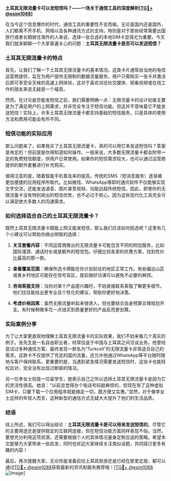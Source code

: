 **土耳其无限流量卡可以发短信吗？——一场关于通信工具的深度解析[[TG💪+ @esim1088](https://t.me/s/esim1088)]**

在当今这个信息爆炸的时代，通信工具的重要性不言而喻。无论是国内还是国外，人们都离不开手机、网络以及各种通讯方式的支持。特别是对于那些经常需要出国旅行或者长期居住海外的人来说，选择一张合适的本地SIM卡显得尤为重要。今天我们就来聊聊一个大家普遍关心的问题：**土耳其无限流量卡是否可以发送短信？**

### 土耳其无限流量卡的特点

首先，让我们了解一下土耳其无限流量卡的基本情况。这类卡片通常由当地的电信运营商提供，旨在为用户提供无限制的数据流量服务。用户只需购买一张卡并激活后即可享受全天候的高速上网体验，这对于喜欢浏览社交媒体、观看视频或在线工作的朋友来说无疑是一个福音。

然而，在讨论是否能发短信之前，我们需要明确一点：无限流量卡的设计初衷主要是为了满足用户的上网需求，并非完全专注于短信功能。但这并不意味着它不能发送短信！实际上，许多土耳其无限流量卡都支持基础的短信服务，只是具体的使用方法和费用可能会有所不同。

### 短信功能的实际应用

那么问题来了，如果我买了土耳其无限流量卡，真的可以用它来发送短信吗？答案是肯定的！但前提是你得知道如何操作。一般来说，大多数无限流量卡都会附带一定的免费短信额度，供用户日常使用。如果你的短信需求较大，也可以通过运营商提供的额外套餐进行补充购买。

值得注意的是，随着智能手机普及率的提高，传统的SMS（短消息服务）逐渐被更加便捷的应用程序所取代。比如微信、WhatsApp等即时通讯软件不仅能够实现文字交流，还能发送语音、图片甚至视频，功能远超传统短信。因此，即使你的无限流量卡没有特别突出的短信优势，也不必过于担心，因为这些现代化工具完全可以满足绝大多数人的沟通需求。

### 如何选择适合自己的土耳其无限流量卡？

既然土耳其无限流量卡既能上网又能发短信，那么我们应该如何挑选呢？这里有几个小建议可以帮助你做出明智的选择：

1. **关注套餐内容**：不同运营商推出的无限流量卡可能包含不同的附加服务，比如国际漫游、通话时长或是额外的短信包。仔细比较各家的优惠方案，找到性价比最高的那一款。
   
2. **查看覆盖范围**：确保所选卡牌能在你计划前往的地区正常工作。有些偏远山区或者乡村地区可能存在信号盲区，提前做好功课可以避免不必要的麻烦。

3. **咨询客服支持**：当你对某个产品感兴趣时，不妨直接联系客服了解更多细节。他们往往能给出更专业且个性化的建议，帮助你更好地决策。

4. **考虑价格因素**：虽然无限流量听起来很诱人，但也要结合自身预算合理规划开支。有时候稍微多花一点钱买到质量更好的产品反而更划算。

### 实际案例分享

为了让大家更直观地理解土耳其无限流量卡的实际效果，我们不妨来看几个真实的例子。张先生是一名自由职业者，经常往返于中国与土耳其之间洽谈业务。他曾经尝试过多种通信方案，最终发现一款名为“Turkcell”的无限流量卡非常适合自己的需求。这款卡不仅提供了充足的国内流量，还允许他通过WhatsApp等平台随时随地与客户保持联系。更重要的是，当遇到紧急情况需要发送短信时，这张卡也能轻松应对，完全没有出现过断联的情况。

另一位李女士则是一位留学生，她表示自己之所以选择土耳其无限流量卡是因为它的灵活性很高。她说：“以前总觉得办个电话号码挺麻烦的，但现在有了这种虚拟SIM卡，只要下载一个应用程序就能搞定一切，既方便又实惠。”显然，对于像李女士这样的年轻人而言，这种新型的通信方式无疑大大提升了他们的生活品质。

### 结语

综上所述，我们可以得出结论：**土耳其无限流量卡是可以用来发送短信的**。尽管它的主要用途还是提供稳定的互联网连接，但在短信功能方面同样表现不俗。当然，要想充分利用这项资源，还需要根据个人的具体情况量身定制合适的策略。希望本文能够为大家带来一些启发，同时也欢迎大家继续关注类似话题，共同探讨更多有趣的内容！

最后，再次提醒大家，无论你是准备前往土耳其旅游还是已经在那里定居，都可以通过[TG💪+ @esim1088](https://t.me/s/esim1088)获取最新的资讯和服务推荐哦！[[TG💪+ @esim1088](https://t.me/s/esim1088) ![Image](https://i.postimg.cc/4NQfJmqS/Snipaste-2025-05-13-00-14-12.png)]